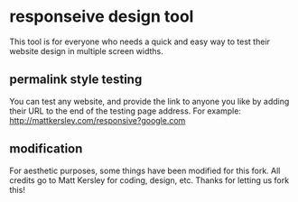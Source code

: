 # responseive design tool
This tool is for everyone who needs a quick and easy way to test their website design in multiple screen widths.

## permalink style testing
You can test any website, and provide the link to anyone you like by adding their URL to the end of the testing page address.
For example:
http://mattkersley.com/responsive?google.com

## modification
For aesthetic purposes, some things have been modified for this fork. All credits go to Matt Kersley for coding, design, etc. Thanks for letting us fork this!
